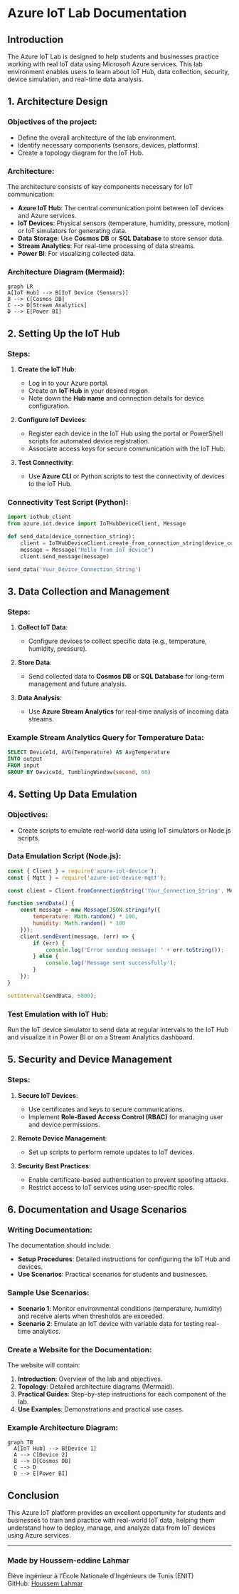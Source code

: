 # Azure IoT Lab Documentation

## Introduction

The Azure IoT Lab is designed to help students and businesses practice working with real IoT data using Microsoft Azure services. This lab environment enables users to learn about IoT Hub, data collection, security, device simulation, and real-time data analysis.

## 1. Architecture Design

### Objectives of the project:
- Define the overall architecture of the lab environment.
- Identify necessary components (sensors, devices, platforms).
- Create a topology diagram for the IoT Hub.

### Architecture:
The architecture consists of key components necessary for IoT communication:

- **Azure IoT Hub**: The central communication point between IoT devices and Azure services.
- **IoT Devices**: Physical sensors (temperature, humidity, pressure, motion) or IoT simulators for generating data.
- **Data Storage**: Use **Cosmos DB** or **SQL Database** to store sensor data.
- **Stream Analytics**: For real-time processing of data streams.
- **Power BI**: For visualizing collected data.

### Architecture Diagram (Mermaid):

```mermaid
graph LR
A[IoT Hub] --> B[IoT Device (Sensors)]
B --> C[Cosmos DB]
C --> D[Stream Analytics]
D --> E[Power BI]
```

## 2. Setting Up the IoT Hub

### Steps:
1. **Create the IoT Hub**:
   - Log in to your Azure portal.
   - Create an **IoT Hub** in your desired region.
   - Note down the **Hub name** and connection details for device configuration.

2. **Configure IoT Devices**:
   - Register each device in the IoT Hub using the portal or PowerShell scripts for automated device registration.
   - Associate access keys for secure communication with the IoT Hub.

3. **Test Connectivity**:
   - Use **Azure CLI** or Python scripts to test the connectivity of devices to the IoT Hub.

### Connectivity Test Script (Python):

```python
import iothub_client
from azure.iot.device import IoTHubDeviceClient, Message

def send_data(device_connection_string):
    client = IoTHubDeviceClient.create_from_connection_string(device_connection_string)
    message = Message("Hello from IoT device")
    client.send_message(message)

send_data('Your_Device_Connection_String')
```

## 3. Data Collection and Management

### Steps:
1. **Collect IoT Data**:
   - Configure devices to collect specific data (e.g., temperature, humidity, pressure).
   
2. **Store Data**:
   - Send collected data to **Cosmos DB** or **SQL Database** for long-term management and future analysis.

3. **Data Analysis**:
   - Use **Azure Stream Analytics** for real-time analysis of incoming data streams.

### Example Stream Analytics Query for Temperature Data:

```sql
SELECT DeviceId, AVG(Temperature) AS AvgTemperature
INTO output
FROM input
GROUP BY DeviceId, TumblingWindow(second, 60)
```

## 4. Setting Up Data Emulation

### Objectives:
- Create scripts to emulate real-world data using IoT simulators or Node.js scripts.

### Data Emulation Script (Node.js):

```javascript
const { Client } = require('azure-iot-device');
const { Mqtt } = require('azure-iot-device-mqtt');

const client = Client.fromConnectionString('Your_Connection_String', Mqtt);

function sendData() {
    const message = new Message(JSON.stringify({
        temperature: Math.random() * 100,
        humidity: Math.random() * 100
    }));
    client.sendEvent(message, (err) => {
        if (err) {
            console.log('Error sending message: ' + err.toString());
        } else {
            console.log('Message sent successfully');
        }
    });
}

setInterval(sendData, 5000);
```

### Test Emulation with IoT Hub:
Run the IoT device simulator to send data at regular intervals to the IoT Hub and visualize it in Power BI or on a Stream Analytics dashboard.

## 5. Security and Device Management

### Steps:
1. **Secure IoT Devices**:
   - Use certificates and keys to secure communications.
   - Implement **Role-Based Access Control (RBAC)** for managing user and device permissions.

2. **Remote Device Management**:
   - Set up scripts to perform remote updates to IoT devices.

3. **Security Best Practices**:
   - Enable certificate-based authentication to prevent spoofing attacks.
   - Restrict access to IoT services using user-specific roles.

## 6. Documentation and Usage Scenarios

### Writing Documentation:
The documentation should include:

- **Setup Procedures**: Detailed instructions for configuring the IoT Hub and devices.
- **Use Scenarios**: Practical scenarios for students and businesses.

### Sample Use Scenarios:
- **Scenario 1**: Monitor environmental conditions (temperature, humidity) and receive alerts when thresholds are exceeded.
- **Scenario 2**: Emulate an IoT device with variable data for testing real-time analytics.

### Create a Website for the Documentation:
The website will contain:

1. **Introduction**: Overview of the lab and objectives.
2. **Topology**: Detailed architecture diagrams (Mermaid).
3. **Practical Guides**: Step-by-step instructions for each component of the lab.
4. **Use Examples**: Demonstrations and practical use cases.

### Example Architecture Diagram:

```mermaid
graph TB
  A[IoT Hub] --> B[Device 1]
  A --> C[Device 2]
  B --> D[Cosmos DB]
  C --> D
  D --> E[Power BI]
```

## Conclusion

This Azure IoT platform provides an excellent opportunity for students and businesses to train and practice with real-world IoT data, helping them understand how to deploy, manage, and analyze data from IoT devices using Azure services.

---

### Made by Houssem-eddine Lahmar  
Élève ingénieur à l’École Nationale d'Ingénieurs de Tunis (ENIT)  
GitHub: [Houssem Lahmar](https://github.com/HoussemLahmar/)
